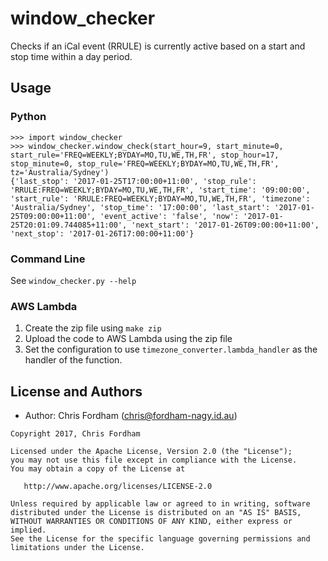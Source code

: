 # window_checker

Checks if an iCal event (RRULE) is currently active based on a start and stop time within a day period.

## Usage

### Python

```
>>> import window_checker
>>> window_checker.window_check(start_hour=9, start_minute=0, start_rule='FREQ=WEEKLY;BYDAY=MO,TU,WE,TH,FR', stop_hour=17, stop_minute=0, stop_rule='FREQ=WEEKLY;BYDAY=MO,TU,WE,TH,FR', tz='Australia/Sydney')
{'last_stop': '2017-01-25T17:00:00+11:00', 'stop_rule': 'RRULE:FREQ=WEEKLY;BYDAY=MO,TU,WE,TH,FR', 'start_time': '09:00:00', 'start_rule': 'RRULE:FREQ=WEEKLY;BYDAY=MO,TU,WE,TH,FR', 'timezone': 'Australia/Sydney', 'stop_time': '17:00:00', 'last_start': '2017-01-25T09:00:00+11:00', 'event_active': 'false', 'now': '2017-01-25T20:01:09.744085+11:00', 'next_start': '2017-01-26T09:00:00+11:00', 'next_stop': '2017-01-26T17:00:00+11:00'}
```

### Command Line

See `window_checker.py --help`

### AWS Lambda

 1. Create the zip file using `make zip`
 2. Upload the code to AWS Lambda using the zip file
 3. Set the configuration to use `timezone_converter.lambda_handler` as the handler of the function.

License and Authors
-------------------
- Author: Chris Fordham (<chris@fordham-nagy.id.au>)

```text
Copyright 2017, Chris Fordham

Licensed under the Apache License, Version 2.0 (the "License");
you may not use this file except in compliance with the License.
You may obtain a copy of the License at

   http://www.apache.org/licenses/LICENSE-2.0

Unless required by applicable law or agreed to in writing, software
distributed under the License is distributed on an "AS IS" BASIS,
WITHOUT WARRANTIES OR CONDITIONS OF ANY KIND, either express or implied.
See the License for the specific language governing permissions and
limitations under the License.
```
